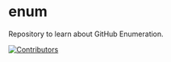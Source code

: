 # enum
Repository to learn about GitHub Enumeration.
































































































































































































[![Contributors](https://img.shields.io/badge/Contributors-3-brightgreen)](https://github.com/EurydiceCorp/enum/graphs/contributors)
